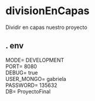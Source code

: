 # divisionEnCapas
Dividir en capas nuestro proyecto

## . env

MODE= DEVELOPMENT\
PORT= 8080\
DEBUG= true\
USER_MONGO= gabriela\
PASSWORD= 135632\
DB= ProyectoFinal

